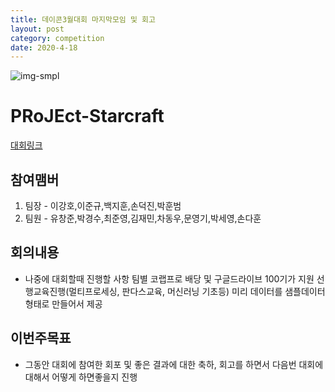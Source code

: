 ```yaml
---
title: 데이콘3월대회 마지막모임 및 회고
layout: post
category: competition
date: 2020-4-18
---
```


![img-smpl](https://songdo-ai-study.github.io/pRoJEct-NeGYa/assets/img/4-4-p.png)

# PRoJEct-Starcraft



[대회링크](https://dacon.io/competitions/official/235583/overview/)

## 참여맴버

1. 팀장 - 이강호,이준규,백지훈,손덕진,박훈범
2. 팀원 - 유창준,박경수,최준영,김재민,차동우,문영기,박세영,손다훈

## 회의내용

* 나중에 대회할때 진행할 사항
팀별 코랩프로 배당 및 구글드라이브 100기가 지원
선행교육진행(멀티프로세싱, 판다스교육, 머신러닝 기초등)
미리 데이터를 샘플데이터형태로 만들어서 제공

## 이번주목표

* 그동안 대회에 참여한 회포 및 좋은 결과에 대한 축하, 회고를 하면서 다음번 대회에 대해서 어떻게 하면좋을지 진행

